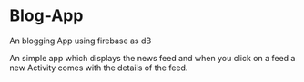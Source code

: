 # Blog-App

An blogging App using firebase as dB

An simple app which displays the news feed and when you click on a feed a new Activity comes with the details of the feed.
